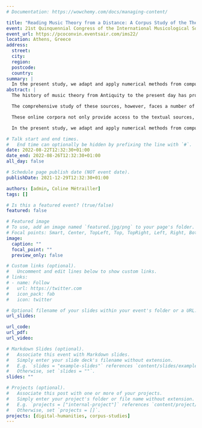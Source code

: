 ```yaml
---
# Documentation: https://wowchemy.com/docs/managing-content/

title: "Reading Music Theory from a Distance: A Corpus Study of the Thesaurus Musicarum Italicarum"
event: 21st Quinquennial Congress of the International Musicological Society (IMS2022)
event_url: https://pcoconvin.eventsair.com/ims22/
location: Athens, Greece
address:
  street:
  city:
  region:
  postcode:
  country:
summary: |
  In the present study, we adapt and apply numerical methods from computational literary studies and natural language processing, such as text classification and topic modeling, to the Thesaurus Musicarum Italicarum, a corpus of more than thirty Renaissance and Baroque Italian music theory treatises. We discuss the extent to which distant and close reading are mutually beneficial by critically evaluating the results of our analyses.
abstract: |
  The history of music theory from Antiquity to the present day has produced a large number of central textual sources covering an extensive range of music-related topics such as mathematics, acoustics, philosophy, psychology, pedagogy, composition, and performance. This vast resource is fundamental for large parts of historical musicological inquiry, and music scholars have ever since scrutinized and critically contextualized these texts. 

  The comprehensive study of these sources, however, faces a number of challenges. Apart from uncertainties related to fragmented transmission, authenticity and authorship attribution as well as precise dating, a more practical concern for scholars is the sheer amount of sources that surpass any individual scholar’s capacities. To overcome this obstacle, a number of initiatives have created large digitized collections of music-theoretical and musicological texts, providing online access for the benefit of the entire musicological community. 

  These online corpora not only provide access to the textual sources, they also lend themselves to quantitative analyses which do not focus on individual texts or passages, but rather take a more global stance and study texts on a large scale. This process of “distant reading” complements philological and critical examination, and allows to “measure” the texts quantitatively. This, in turn, may generate a host of novel research questions, e.g. about textual similarities, author affinities, recurrent themes and topics, or historically changing vocabularies, and to some degree questions the fundamental distinction between empirical and historical approaches in music scholarship.

  In the present study, we adapt and apply numerical methods from computational literary studies and natural language processing, such as text classification and topic modeling, to the Thesaurus Musicarum Italicarum, a corpus of more than thirty Renaissance and Baroque Italian music theory treatises. We discuss the extent to which distant and close reading are mutually beneficial by critically evaluating the results of our analyses.

# Talk start and end times.
#   End time can optionally be hidden by prefixing the line with `#`.
date: 2022-08-22T12:32:30+01:00
date_end: 2022-08-26T12:32:30+01:00
all_day: false

# Schedule page publish date (NOT event date).
publishDate: 2021-12-29T12:32:30+01:00

authors: [admin, Coline Métrailler]
tags: []

# Is this a featured event? (true/false)
featured: false

# Featured image
# To use, add an image named `featured.jpg/png` to your page's folder. 
# Focal points: Smart, Center, TopLeft, Top, TopRight, Left, Right, BottomLeft, Bottom, BottomRight.
image:
  caption: ""
  focal_point: ""
  preview_only: false

# Custom links (optional).
#   Uncomment and edit lines below to show custom links.
# links:
# - name: Follow
#   url: https://twitter.com
#   icon_pack: fab
#   icon: twitter

# Optional filename of your slides within your event's folder or a URL.
url_slides:

url_code:
url_pdf:
url_video:

# Markdown Slides (optional).
#   Associate this event with Markdown slides.
#   Simply enter your slide deck's filename without extension.
#   E.g. `slides = "example-slides"` references `content/slides/example-slides.md`.
#   Otherwise, set `slides = ""`.
slides: ""

# Projects (optional).
#   Associate this post with one or more of your projects.
#   Simply enter your project's folder or file name without extension.
#   E.g. `projects = ["internal-project"]` references `content/project/deep-learning/index.md`.
#   Otherwise, set `projects = []`.
projects: [digital-humanities, corpus-studies]
---
```

